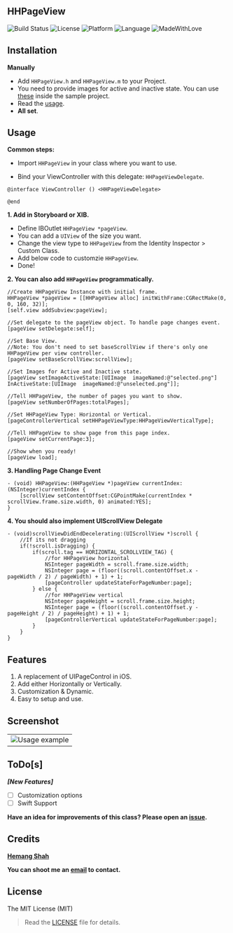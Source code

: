## HHPageView

![Build Status](https://travis-ci.org/hemangshah/HHPageView.svg?branch=master)
![License](https://img.shields.io/badge/License-MIT-lightgrey.svg)
![Platform](https://img.shields.io/badge/Platforms-iOS-red.svg)
![Language](https://img.shields.io/badge/Language-Objective--C-orange.svg)
![MadeWithLove](https://img.shields.io/badge/Made%20with%20%E2%9D%A4-India-green.svg)

## Installation

**Manually** 

- Add `HHPageView.h` and  `HHPageView.m` to your Project. 
- You need to provide images for active and inactive state. You can use [these](https://github.com/hemangshah/HHPageView/tree/master/TestExample/TestExample/appImages) inside the sample project.
- Read the [usage](#usage).
- **All set**.

## Usage

<b>Common steps:</b>

-  Import `HHPageView` in your class where you want to use.

- Bind your ViewController with this delegate: `HHPageViewDelegate`.

`@interface ViewController () <HHPageViewDelegate>`

`@end`

**1. Add in Storyboard or XIB.** 

- Define IBOutlet `HHPageView *pageView`.
- You can add a `UIView` of the size you want.
- Change the view type to `HHPageView` from the Identity Inspector > Custom Class.
- Add below code to customzie `HHPageView`.
- Done!

**2. You can also add `HHPageView` programmatically.** 

    //Create HHPageView Instance with initial frame.
    HHPageView *pageView = [[HHPageView alloc] initWithFrame:CGRectMake(0, 0, 160, 32)];
    [self.view addSubview:pageView];

    //Set delegate to the pageView object. To handle page changes event.
    [pageView setDelegate:self];

    //Set Base View.
    //Note: You don't need to set baseScrollView if there's only one HHPageView per view controller.
    [pageView setBaseScrollView:scrollView];

    //Set Images for Active and Inactive state.
    [pageView setImageActiveState:[UIImage  imageNamed:@"selected.png"] InActiveState:[UIImage  imageNamed:@"unselected.png"]];

    //Tell HHPageView, the number of pages you want to show.
    [pageView setNumberOfPages:totalPages];

    //Set HHPageView Type: Horizontal or Vertical.
    [pageControllerVertical setHHPageViewType:HHPageViewVerticalType];

    //Tell HHPageView to show page from this page index.
    [pageView setCurrentPage:3];

    //Show when you ready!
    [pageView load];
    
**3. Handling Page Change Event**

    - (void) HHPageView:(HHPageView *)pageView currentIndex:(NSInteger)currentIndex {
        [scrollView setContentOffset:CGPointMake(currentIndex * scrollView.frame.size.width, 0) animated:YES];
    }

**4. You should also implement UIScrollView Delegate**

    - (void)scrollViewDidEndDecelerating:(UIScrollView *)scroll {
        //If its not dragging
        if(!scroll.isDragging) {
            if(scroll.tag == HORIZONTAL_SCROLLVIEW_TAG) {
                //for HHPageView horizontal
                NSInteger pageWidth = scroll.frame.size.width;
                NSInteger page = (floor((scroll.contentOffset.x - pageWidth / 2) / pageWidth) + 1) + 1;
                [pageController updateStateForPageNumber:page];
            } else {
                //for HHPageView vertical
                NSInteger pageHeight = scroll.frame.size.height;
                NSInteger page = (floor((scroll.contentOffset.y - pageHeight / 2) / pageHeight) + 1) + 1;
                [pageControllerVertical updateStateForPageNumber:page];
            }
        }
    }

## Features

1. A replacement of UIPageControl in iOS.
2. Add either Horizontally or Vertically.
3. Customization & Dynamic.
4. Easy to setup and use.

## Screenshot
<table>
<tr>
<td><img src = "https://github.com/hemangshah/HHPageView/blob/master/TestExample/Screenshots/1.png" alt = "Usage example"></td>
</tr>
</table>

## ToDo[s]

<b><i>[New Features]</i></b>

- [ ] Customization options
- [ ] Swift Support

<b>Have an idea for improvements of this class?
Please open an [issue](https://github.com/hemangshah/printer/issues/new).</b>

## Credits

<b>[Hemang Shah](www.ikiwitech.com)</b>

**You can shoot me an [email](http://www.google.com/recaptcha/mailhide/d?k=01IzGihUsyfigse2G9z80rBw==&c=vU7vyAaau8BctOAIJFwHVbKfgtIqQ4QLJaL73yhnB3k=) to contact.**

## License

The MIT License (MIT)

> Read the [LICENSE](https://github.com/hemangshah/HHPageView/blob/master/LICENSE) file for details.
